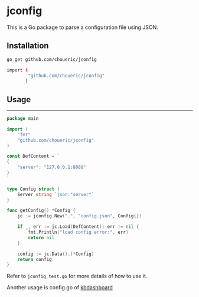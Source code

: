 # jconfig

This is a Go package to parse a configuration file using JSON.

## Installation

```sh
go get github.com/choueric/jconfig

import (
		"github.com/choueric/jconfig"
	   )
```

## Usage
-----

```go
package main

import (
	"fmt"
	"github.com/choueric/jconfig"
)

const DefContent = `
{
	"server": "127.0.0.1:8088"
}
`

type Config struct {
	Server string `json:"server"`
}

func getConfig() *Config {
	jc := jconfig.New(".", "config.json", Config{})

	if _, err := jc.Load(DefContent); err != nil {
		fmt.Println("load config error:", err)
		return nil
	}

	config := jc.Data().(*Config)
	return config
}
```

Refer to `jconfig_test.go` for more details of how to use it.

Another usage is config.go of [kbdashboard](https://github.com/choueric/kernelBuildDashboard.git)
